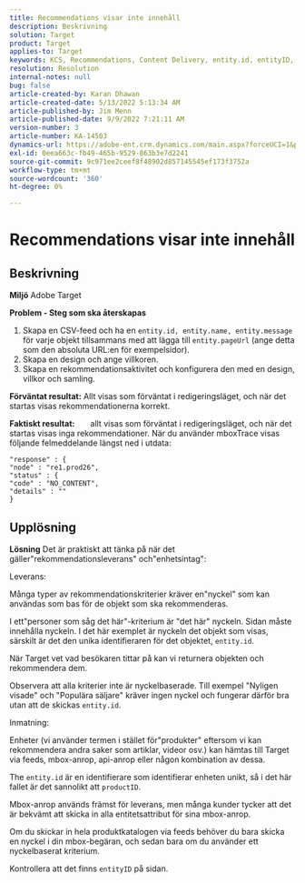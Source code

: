 ```yaml
---
title: Recommendations visar inte innehåll
description: Beskrivning
solution: Target
product: Target
applies-to: Target
keywords: KCS, Recommendations, Content Delivery, entity.id, entityID, productID, key, identifier
resolution: Resolution
internal-notes: null
bug: false
article-created-by: Karan Dhawan
article-created-date: 5/13/2022 5:13:34 AM
article-published-by: Jim Menn
article-published-date: 9/9/2022 7:21:11 AM
version-number: 3
article-number: KA-14503
dynamics-url: https://adobe-ent.crm.dynamics.com/main.aspx?forceUCI=1&pagetype=entityrecord&etn=knowledgearticle&id=45c52a6f-7bd2-ec11-a7b5-00224809c101
exl-id: 0eea663c-fb49-465b-9529-863b3e7d2241
source-git-commit: 9c971ee2ceef8f48902d857145545ef173f3752a
workflow-type: tm+mt
source-wordcount: '360'
ht-degree: 0%

---
```


# Recommendations visar inte innehåll

## Beskrivning


<b>Miljö</b>
Adobe Target

<b>Problem - Steg som ska återskapas</b>

1. Skapa en CSV-feed och ha en `entity.id, entity.name, entity.message` för varje objekt tillsammans med att lägga till `entity.pageUrl` (ange detta som den absoluta URL:en för exempelsidor).
2. Skapa en design och ange villkoren.
3. Skapa en rekommendationsaktivitet och konfigurera den med en design, villkor och samling.


<b>Förväntat resultat:</b>
Allt visas som förväntat i redigeringsläget, och när det startas visas rekommendationerna korrekt.

<b>Faktiskt resultat:</b>
&#x200B; &#x200B; &#x200B; &#x200B; &#x200B; &#x200B; allt visas som förväntat i redigeringsläget, och när det startas visas inga rekommendationer.
När du använder mboxTrace visas följande felmeddelande längst ned i utdata:

```
"response" : {
"node" : "re1.prod26",
"status" : {
"code" : "NO_CONTENT",
"details" : ""
}
```

## Upplösning


<b>Lösning</b>
Det är praktiskt att tänka på när det gäller&quot;rekommendationsleverans&quot; och&quot;enhetsintag&quot;:



Leverans:

Många typer av rekommendationskriterier kräver en&quot;nyckel&quot; som kan användas som bas för de objekt som ska rekommenderas.

I ett&quot;personer som såg det här&quot;-kriterium är &quot;det här&quot; nyckeln. Sidan måste innehålla nyckeln. I det här exemplet är nyckeln det objekt som visas, särskilt är det den unika identifieraren för det objektet, `entity.id`.

När Target vet vad besökaren tittar på kan vi returnera objekten och rekommendera dem.

Observera att alla kriterier inte är nyckelbaserade. Till exempel &quot;Nyligen visade&quot; och &quot;Populära säljare&quot; kräver ingen nyckel och fungerar därför bra utan att de skickas `entity.id`.



Inmatning:

Enheter (vi använder termen i stället för&quot;produkter&quot; eftersom vi kan rekommendera andra saker som artiklar, videor osv.) kan hämtas till Target via feeds, mbox-anrop, api-anrop eller någon kombination av dessa.

The `entity.id` är en identifierare som identifierar enheten unikt, så i det här fallet är det sannolikt att `productID`.

Mbox-anrop används främst för leverans, men många kunder tycker att det är bekvämt att skicka in alla entitetsattribut för sina mbox-anrop.

Om du skickar in hela produktkatalogen via feeds behöver du bara skicka en nyckel i din mbox-begäran, och sedan bara om du använder ett nyckelbaserat kriterium.



Kontrollera att det finns `entityID` på sidan.
